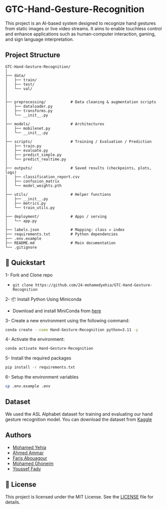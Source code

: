 # GTC-Hand-Gesture-Recognition
This project is an AI-based system designed to recognize hand gestures from static images or live video streams. It aims to enable touchless control and enhance applications such as human-computer interaction, gaming, and sign language interpretation.
  
## Project Structure
```
GTC-Hand-Gesture-Recognition/
│
├── data/ 
│   ├── train/
│   ├── test/
│   └── val/
│
│
├── preprocessing/           # Data cleaning & augmentation scripts
│   ├── dataloader.py
│   ├── transforms.py
│   └── __init__.py
│
├── models/                  # Architectures
│   ├── mobilenet.py
│   └── __init__.py
│
├── scripts/                 # Training / Evaluation / Prediction
│   ├── train.py
│   ├── evaluate.py
│   ├── predict_simple.py
│   └── predict_realtime.py
│
├── outputs/                 # Saved results (checkpoints, plots, logs)
│   ├── classification_report.csv
│   ├── confusion_matrix
│   └── model_weights.pth
│
├── utils/                   # Helper functions       
│   ├── __init__.py
│   ├── metrics.py
│   └── train_utils.py
│
├── deployment/              # Apps / serving
│   └── app.py              
│
├── labels.json              # Mapping: class ↔ index
├── requirements.txt         # Python dependencies
├── .env.example        
├── README.md                # Main documentation
└── .gitignore
```


## 🚀 Quickstart

1- Fork and Clone repo
 - `git clone https://github.com/24-mohamedyehia/GTC-Hand-Gesture-Recognition`

2- 📦 Install Python Using Miniconda
 - Download and install MiniConda from [here](https://www.anaconda.com/docs/getting-started/miniconda/main#quick-command-line-install)

3- Create a new environment using the following command:
```bash
conda create --name Hand-Gesture-Recognition python=3.11 -y
```

4- Activate the environment:
```bash
conda activate Hand-Gesture-Recognition
```

5- Install the required packages
```bash
pip install -r requirements.txt
```

6- Setup the environment variables
```bash
cp .env.example .env
```
## Dataset
We used the ASL Alphabet dataset for training and evaluating our hand gesture recognition model.
You can download the dataset from [Kaggle](https://www.kaggle.com/datasets/grassknoted/asl-alphabet)

## Authors
- [Mohamed Yehia](https://github.com/24-mohamedyehia)
- [Ahmed Ammar](https://github.com/a7med-3mmar)
- [Faris Abouagour](https://github.com/faris-agour)
- [Mohamed Ghoneim](https://github.com/mohamed-aliii)
- [Youssef Fady](https://github.com/Youssefady)

## 📜 License
This project is licensed under the MIT License. See the [LICENSE](./LICENSE) file for details.
